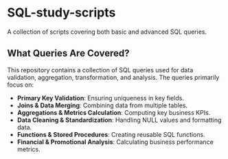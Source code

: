 # SQL-study-scripts
A collection of scripts covering both basic and advanced SQL queries.

## What Queries Are Covered?
This repository contains a collection of SQL queries used for data validation, aggregation, transformation, and analysis. The queries primarily focus on:
- **Primary Key Validation**: Ensuring uniqueness in key fields.
- **Joins & Data Merging**: Combining data from multiple tables.
- **Aggregations & Metrics Calculation**: Computing key business KPIs.
- **Data Cleaning & Standardization**: Handling NULL values and formatting data.
- **Functions & Stored Procedures**: Creating reusable SQL functions.
- **Financial & Promotional Analysis**: Calculating business performance metrics.
